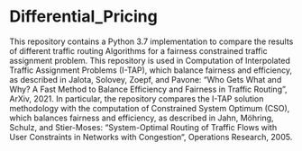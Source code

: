 # Differential_Pricing
This repository contains a Python 3.7 implementation to compare the results of different traffic routing Algorithms for a fairness constrained traffic assignment problem. This repository is used in Computation of Interpolated Traffic Assignment Problems (I-TAP), which balance fairness and efficiency, as described in Jalota, Solovey, Zoepf, and Pavone: “Who Gets What and Why? A Fast Method to Balance Efficiency and Fairness in Traffic Routing”, ArXiv, 2021. In particular, the repository compares the I-TAP solution methodology with the computation of Constrained System Optimum (CSO), which balances fairness and efficiency, as described in Jahn, Möhring, Schulz, and Stier-Moses: “System-Optimal Routing of Traffic Flows with User Constraints in Networks with Congestion“, Operations Research, 2005.